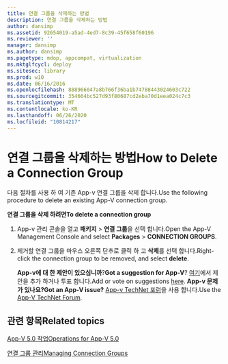 ```yaml
---
title: 연결 그룹을 삭제하는 방법
description: 연결 그룹을 삭제하는 방법
author: dansimp
ms.assetid: 92654019-a5ad-4ed7-8c39-45f658f60196
ms.reviewer: ''
manager: dansimp
ms.author: dansimp
ms.pagetype: mdop, appcompat, virtualization
ms.mktglfcycl: deploy
ms.sitesec: library
ms.prod: w10
ms.date: 06/16/2016
ms.openlocfilehash: 888966047a8b766f36ba1b74788443024603c722
ms.sourcegitcommit: 354664bc527d93f80687cd2eba70d1eea024c7c3
ms.translationtype: MT
ms.contentlocale: ko-KR
ms.lasthandoff: 06/26/2020
ms.locfileid: "10814217"
---
```

# <span data-ttu-id="a2402-103">연결 그룹을 삭제하는 방법</span><span class="sxs-lookup"><span data-stu-id="a2402-103">How to Delete a Connection Group</span></span>


<span data-ttu-id="a2402-104">다음 절차를 사용 하 여 기존 App-v 연결 그룹을 삭제 합니다.</span><span class="sxs-lookup"><span data-stu-id="a2402-104">Use the following procedure to delete an existing App-V connection group.</span></span>

**<span data-ttu-id="a2402-105">연결 그룹을 삭제 하려면</span><span class="sxs-lookup"><span data-stu-id="a2402-105">To delete a connection group</span></span>**

1.  <span data-ttu-id="a2402-106">App-v 관리 콘솔을 열고 **패키지** &gt; **연결 그룹**을 선택 합니다.</span><span class="sxs-lookup"><span data-stu-id="a2402-106">Open the App-V Management Console and select **Packages** &gt; **CONNECTION GROUPS**.</span></span>

2.  <span data-ttu-id="a2402-107">제거할 연결 그룹을 마우스 오른쪽 단추로 클릭 하 고 **삭제**를 선택 합니다.</span><span class="sxs-lookup"><span data-stu-id="a2402-107">Right-click the connection group to be removed, and select **delete**.</span></span>

    <span data-ttu-id="a2402-108">**App-v에 대 한 제안이 있으십니까**?</span><span class="sxs-lookup"><span data-stu-id="a2402-108">**Got a suggestion for App-V**?</span></span> <span data-ttu-id="a2402-109">[여기](http://appv.uservoice.com/forums/280448-microsoft-application-virtualization)에서 제안을 추가 하거나 투표 합니다.</span><span class="sxs-lookup"><span data-stu-id="a2402-109">Add or vote on suggestions [here](http://appv.uservoice.com/forums/280448-microsoft-application-virtualization).</span></span> **<span data-ttu-id="a2402-110">App-v 문제가 있나요?</span><span class="sxs-lookup"><span data-stu-id="a2402-110">Got an App-V issue?</span></span>** <span data-ttu-id="a2402-111">[App-v TechNet 포럼](https://social.technet.microsoft.com/Forums/home?forum=mdopappv)을 사용 합니다.</span><span class="sxs-lookup"><span data-stu-id="a2402-111">Use the [App-V TechNet Forum](https://social.technet.microsoft.com/Forums/home?forum=mdopappv).</span></span>

## <span data-ttu-id="a2402-112">관련 항목</span><span class="sxs-lookup"><span data-stu-id="a2402-112">Related topics</span></span>


[<span data-ttu-id="a2402-113">App-V 5.0 작업</span><span class="sxs-lookup"><span data-stu-id="a2402-113">Operations for App-V 5.0</span></span>](operations-for-app-v-50.md)

[<span data-ttu-id="a2402-114">연결 그룹 관리</span><span class="sxs-lookup"><span data-stu-id="a2402-114">Managing Connection Groups</span></span>](managing-connection-groups.md)

 

 





